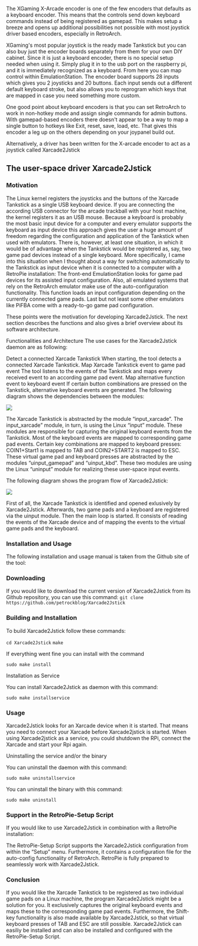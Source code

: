 The XGaming X-Arcade encoder is one of the few encoders that defaults as a keyboard encoder. This means that the controls send down keyboard commands instead of being registered as gamepad. This makes setup a breeze and opens up additional possibilities not possible with most joystick driver based encoders, especially in RetroArch.

XGaming's most popular joystick is the ready made Tankstick but you can also buy just the encoder boards separately from them for your own DIY cabinet. Since it is just a keyboard encoder, there is no special setup needed when using it. Simply plug it in to the usb port on the raspberry pi, and it is immediately recognized as a keyboard. From here you can map control within EmulationStation. The encoder board supports 28 inputs which gives you 2 joysticks and 20 buttons. Each input sends out a different default keyboard stroke, but also allows you to reprogram which keys that are mapped in case you need something more custom.

One good point about keyboard encoders is that you can set RetroArch to work in non-hotkey mode and assign single commands for admin buttons. With gamepad-based encoders there doesn't appear to be a way to map a single button to hotkeys like Exit, reset, save, load, etc. That gives this encoder a leg up on the others depending on your joypanel build out.

Alternatively, a driver has been written for the X-arcade encoder to act as a joystick called Xarcade2Jstick

## The user-space driver Xarcade2Jstick

### Motivation

The Linux kernel registers the joysticks and the buttons of the Xarcade Tankstick as a single USB keyboard device. If you are connecting the according USB connector for the arcade trackball with your host machine, the kernel registers it as an USB mouse.
Because a keyboard is probably the most basic input device for a computer and every emulator supports the keyboard as input device this approach gives the user a huge amount of freedom regarding the configuration and application of the Tankstick when used with emulators. There is, however, at least one situation, in which it would be of advantage when the Tankstick would be registered as, say, two game pad devices instead of a single keyboard. More specifically, I came into this situation when I thought about a way for switching automatically to the Tankstick as input device when it is connected to a computer with a RetroPie installation: The front-end EmulationStation looks for game pad devices for its assisted input configuration. Also, all emulated systems that rely on the RetroArch emulator make use of the auto-configuration functionality. This function loads an input configuration depending on the currently connected game pads. Last but not least some other emulators like PiFBA come with a ready-to-go game pad configuration.

These points were the motivation for developing Xarcade2Jstick. The next section describes the functions and also gives a brief overview about its software architecture.

Functionalities and Architecture
The use cases for the Xarcade2Jstick daemon are as following:

Detect a connected Xarcade Tankstick
When starting, the tool detects a connected Xarcade Tankstick.
Map Xarcade Tankstick event to game pad event
The tool listens to the events of the Tankstick and maps every received event to an according game pad event.
Map alternative function event to keyboard event
If certain button combinations are pressed on the Tankstick, alternative keyboard events are generated.
The following diagram shows the dependencies between the modules:

![](http://blog.petrockblock.com/wp-content/uploads/2014/06/xarcade2jstick1.png)

The Xarcade Tankstick is abstracted by the module “input_xarcade”. The input_xarcade” module, in turn, is using the Linux “input” module. These modules are responsible for capturing the original keyboard events from the Tankstick. Most of the keyboard events are mapped to corresponding game pad events. Certain key combinations are mapped to keyboard presses: COIN1+Start1 is mapped to TAB and COIN2+START2 is mapped to ESC. These virtual game pad and keyboard presses are abstracted by the modules “uinput_gamepad” and “uinput_kbd”. These two modules are using the Linux “uninput” module for realizing these user-space input events.

The following diagram shows the program flow of Xarcade2Jstick:

![](http://blog.petrockblock.com/wp-content/uploads/2014/06/xarcade2jstick2.png)

First of all, the Xarcade Tankstick is identified and opened exlusively by Xarcade2Jstick. Afterwards, two game pads and a keyboard are registered via the uinput module. Then the main loop is started. It consists of reading the events of the Xarcade device and of mapping the events to the virtual game pads and the keyboard.

### Installation and Usage
The following installation and usage manual is taken from the Github site of the tool:

### Downloading

If you would like to download the current version of Xarcade2Jstick from its Github repository, you can use this command:
`git clone https://github.com/petrockblog/Xarcade2Jstick`

### Building and Installation

To build Xarcade2Jstick follow these commands:

`cd Xarcade2Jstick`
`make`

If everything went fine you can install with the command

`sudo make install`

Installation as Service

You can install Xarcade2Jstick as daemon with this command:

`sudo make installservice`

### Usage

Xarcade2Jstick looks for an Xarcade device when it is started. That means you need to connect your Xarcade before Xarcade2jstick is started. When using Xarcade2jstick as a service, you could shutdown the RPi, connect the Xarcade and start your Rpi again.

Uninstalling the service and/or the binary

You can uninstall the daemon with this command:

`sudo make uninstallservice`

You can uninstall the binary with this command:

`sudo make uninstall`

### Support in the RetroPie-Setup Script

If you would like to use Xarcade2Jstick in combination with a RetroPie installation:

The RetroPie-Setup Script supports the Xarcade2Jstick configuration from within the “Setup” menu. Furthermore, it contains a configuration file for the auto-config functionality of RetroArch. RetroPie is fully prepared to seamlessly work with Xarcade2Jstick.

### Conclusion
If you would like the Xarcade Tankstick to be registered as two individual game pads on a Linux machine, the program Xarcade2Jstick might be a solution for you. It exclusively captures the original keyboard events and maps these to the corresponding game pad events. Furthermore, the Shift-key functionality is also made available by Xarcade2Jstick, so that virtual keyboard presses of TAB and ESC are still possible.
Xarcade2Jstick can easiliy be installed and can also be installed and configured with the RetroPie-Setup Script.


